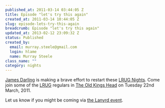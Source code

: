 ```yaml
--- 
published_at: 2011-03-14 03:44:05 Z
title: Episode "let's try this again"
created_at: 2011-03-14 10:44:05 Z
slug: episode-lets-try-this-again
breadcrumb: Episode "let's try this again"
updated_at: 2013-02-12 23:09:32 Z
status: Published
created_by: 
  email: murray.steele@gmail.com
  login: hlame
  name: Murray Steele
class_name: ""
category: nights
---
```


[James Darling](http://twitter.com/abscond/) is making a brave effort to restart these [LRUG Nights](/nights).  Come join some of the [LRUG](/) regulars in [The Old Kings Head](http://www.fancyapint.com/pubs/pub437.php) on Tuesday 22nd March, 2011. 

Let us know if you might be coming via [the Lanyrd event](http://lanyrd.com/2011/lrug-nights-march/).
